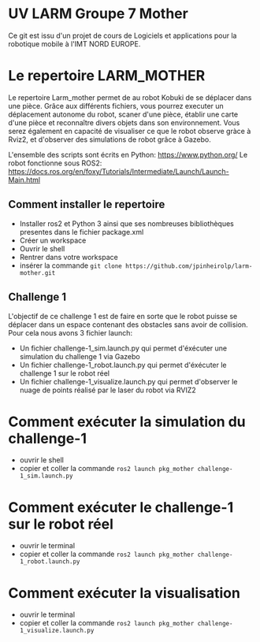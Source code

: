 # UV LARM Groupe 7 Mother

Ce git est issu d'un projet de cours de Logiciels et applications pour la robotique mobile à l'IMT NORD EUROPE. 
# Le repertoire LARM_MOTHER

Le repertoire Larm_mother permet de au robot Kobuki de se déplacer dans une pièce. Grâce aux différents fichiers, vous pourrez executer un déplacement autonome du robot, scaner d'une pièce, établir une carte d'une pièce et reconnaître divers objets dans son environnement. 
Vous serez également en capacité de visualiser ce que le robot observe gràce à Rviz2, et d'observer des simulations de robot grâce à Gazebo. 

L'ensemble des scripts sont écrits en Python: https://www.python.org/
Le robot fonctionne sous ROS2: https://docs.ros.org/en/foxy/Tutorials/Intermediate/Launch/Launch-Main.html

## Comment installer le repertoire

- Installer ros2 et Python 3 ainsi que ses nombreuses bibliothèques presentes dans le fichier package.xml
- Créer un workspace
- Ouvrir le shell
- Rentrer dans votre workspace
- insérer la commande ` git clone https://github.com/jpinheirolp/larm-mother.git `

## Challenge 1

L'objectif de ce challenge 1 est de faire en sorte que le robot puisse se déplacer dans un espace contenant des obstacles sans avoir de collision. 
Pour cela nous avons 3 fichier launch:
- Un fichier challenge-1_sim.launch.py qui permet d'éxécuter une simulation du challenge 1 via Gazebo
- Un fichier challenge-1_robot.launch.py qui permet d'éxécuter le challenge 1 sur le robot réel 
- Un fichier challenge-1_visualize.launch.py qui permet d'observer le nuage de points réalisé par le laser du robot via RVIZ2

# Comment exécuter la simulation du challenge-1

  - ouvrir le shell 
  - copier et coller la commande ` ros2 launch pkg_mother challenge-1_sim.launch.py `

# Comment exécuter le challenge-1 sur le robot réel

  - ouvrir le terminal 
  - copier et coller la commande  ` ros2 launch pkg_mother challenge-1_robot.launch.py `
  
# Comment exécuter la visualisation

  - ouvrir le terminal 
  - copier et coller la commande ` ros2 launch pkg_mother challenge-1_visualize.launch.py `
